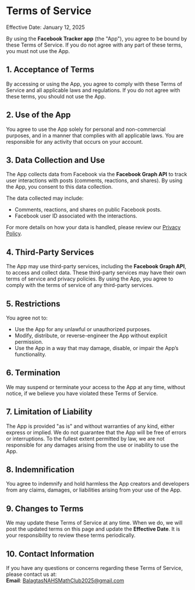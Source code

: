 # Terms of Service

Effective Date: January 12, 2025

By using the **Facebook Tracker app** (the "App"), you agree to be bound by these Terms of Service. If you do not agree with any part of these terms, you must not use the App.

## 1. Acceptance of Terms
By accessing or using the App, you agree to comply with these Terms of Service and all applicable laws and regulations. If you do not agree with these terms, you should not use the App.

## 2. Use of the App
You agree to use the App solely for personal and non-commercial purposes, and in a manner that complies with all applicable laws. You are responsible for any activity that occurs on your account.

## 3. Data Collection and Use
The App collects data from Facebook via the **Facebook Graph API** to track user interactions with posts (comments, reactions, and shares). By using the App, you consent to this data collection.

The data collected may include:
- Comments, reactions, and shares on public Facebook posts.
- Facebook user ID associated with the interactions.

For more details on how your data is handled, please review our [Privacy Policy](https://github.com/BNAHSMATHCLUB2025/Privacy-Policy).

## 4. Third-Party Services
The App may use third-party services, including the **Facebook Graph API**, to access and collect data. These third-party services may have their own terms of service and privacy policies. By using the App, you agree to comply with the terms of service of any third-party services.

## 5. Restrictions
You agree not to:
- Use the App for any unlawful or unauthorized purposes.
- Modify, distribute, or reverse-engineer the App without explicit permission.
- Use the App in a way that may damage, disable, or impair the App’s functionality.

## 6. Termination
We may suspend or terminate your access to the App at any time, without notice, if we believe you have violated these Terms of Service.

## 7. Limitation of Liability
The App is provided "as is" and without warranties of any kind, either express or implied. We do not guarantee that the App will be free of errors or interruptions. To the fullest extent permitted by law, we are not responsible for any damages arising from the use or inability to use the App.

## 8. Indemnification
You agree to indemnify and hold harmless the App creators and developers from any claims, damages, or liabilities arising from your use of the App.

## 9. Changes to Terms
We may update these Terms of Service at any time. When we do, we will post the updated terms on this page and update the **Effective Date**. It is your responsibility to review these terms periodically.

## 10. Contact Information
If you have any questions or concerns regarding these Terms of Service, please contact us at:  
**Email**: BalagtasNAHSMathClub2025@gmail.com


